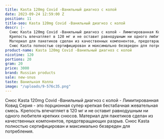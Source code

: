 ```yaml
---
title: Kasta 120mg Covid -Ванильный диагноз с колой
date: 2023-09-24 12:59:00 Z
position: 11
title-seo: Kasta 120mg Covid -Ванильный диагноз с колой
descr: |-
  Снюс Kasta 120mg Covid -Ванильный диагноз с колой - Лимитированная Ковид Серия - это порционная супер крепкая бестабачная жевательная смесь.
  Крепость впечатляет в 120 мг и не оставит равнодушным ни одного любителя крепких снюсов.
  Материал для пакетиков сделан из качественных компонентов, предотвращающих разрыв.
  Снюс Kasta полностью сертифицирован и максимально безвреден для потребления.
product-name: Kasta 120mg Covid -Ванильный диагноз с колой
nicotine: 120
portions: 20
gram: 20
price: 3000
brand: Russian products
sale: new-snus
taste: Ванильная Колла
image: "/uploads/9-576c35.png"
---
```


Снюс Kasta 120mg Covid -Ванильный диагноз с колой - Лимитированная Ковид Серия - это порционная супер крепкая бестабачная жевательная смесь.
Крепость впечатляет в 120 мг и не оставит равнодушным ни одного любителя крепких снюсов.
Материал для пакетиков сделан из качественных компонентов, предотвращающих разрыв.
Снюс Kasta полностью сертифицирован и максимально безвреден для потребления.